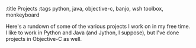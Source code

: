 :title Projects
:tags python, java, objective-c, banjo, wsh toolbox, monkeyboard

Here's a rundown of some of the various projects I work on in my free time.
I like to work in Python and Java (and Jython, I suppose), but I've done projects
in Objective-C as well.